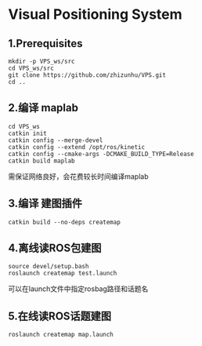 Visual Positioning System
======
1.Prerequisites
--
    mkdir -p VPS_ws/src
    cd VPS_ws/src
    git clone https://github.com/zhizunhu/VPS.git
    cd ..
2.编译 maplab
--
    cd VPS_ws
    catkin init
    catkin config --merge-devel
    catkin config --extend /opt/ros/kinetic
    catkin config --cmake-args -DCMAKE_BUILD_TYPE=Release
    catkin build maplab
需保证网络良好，会花费较长时间编译maplab<br>

3.编译 建图插件
--
    catkin build --no-deps createmap
4.离线读ROS包建图
--
    source devel/setup.bash
    roslaunch createmap test.launch
 可以在launch文件中指定rosbag路径和话题名
 
 5.在线读ROS话题建图
 --
    roslaunch createmap map.launch
